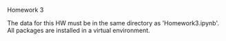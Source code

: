 Homework 3

The data for this HW must be in the same directory as 'Homework3.ipynb'.
All packages are installed in a virtual environment.